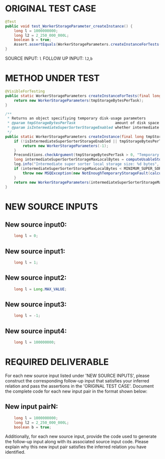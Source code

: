 # ORIGINAL TEST CASE
```java
@Test
public void test_WorkerStorageParameter_createInstance() {
    long l = 1000000000;
    long l2 = 2_250_000_000L;
    boolean b = true;
    Assert.assertEquals(WorkerStorageParameters.createInstanceForTests(l), WorkerStorageParameters.createInstance(l2, b));
}

```
SOURCE INPUT: `l`
FOLLOW UP INPUT: `l2`,`b`


# METHOD UNDER TEST
```java
@VisibleForTesting
public static WorkerStorageParameters createInstanceForTests(final long tmpStorageBytesPerTask) {
    return new WorkerStorageParameters(tmpStorageBytesPerTask);
}

/**
 * Returns an object specifiying temporary disk-usage parameters
 * @param tmpStorageBytesPerTask                  amount of disk space to be allocated per task for intermediate files.
 * @param isIntermediateSuperSorterStorageEnabled whether intermediate super sorter storage is enabled
 */
public static WorkerStorageParameters createInstance(final long tmpStorageBytesPerTask, final boolean isIntermediateSuperSorterStorageEnabled) {
    if (!isIntermediateSuperSorterStorageEnabled || tmpStorageBytesPerTask == -1) {
        return new WorkerStorageParameters(-1);
    }
    Preconditions.checkArgument(tmpStorageBytesPerTask > 0, "Temporary storage bytes passed: [%s] should be > 0", tmpStorageBytesPerTask);
    long intermediateSuperSorterStorageMaxLocalBytes = computeUsableStorage(tmpStorageBytesPerTask);
    log.info("Intermediate super sorter local storage size: %d bytes", intermediateSuperSorterStorageMaxLocalBytes);
    if (intermediateSuperSorterStorageMaxLocalBytes < MINIMUM_SUPER_SORTER_TMP_STORAGE_BYTES) {
        throw new MSQException(new NotEnoughTemporaryStorageFault(calculateSuggestedMinTemporaryStorage(), tmpStorageBytesPerTask));
    }
    return new WorkerStorageParameters(intermediateSuperSorterStorageMaxLocalBytes);
}

```


# NEW SOURCE INPUTS
## New source input0:
```java
    long l = 0;
```

## New source input1:
```java
    long l = 1;
```

## New source input2:
```java
    long l = Long.MAX_VALUE;
```

## New source input3:
```java
    long l = -1;
```

## New source input4:
```java
    long l = 100000000;
```



# REQUIRED DELIVERABLE
For each new source input listed under 'NEW SOURCE INPUTS', please construct the corresponding follow-up input that satisfies your inferred relation and pass the assertions in the 'ORIGINAL TEST CASE'. Document the complete code for each new input pair in the format shown below:
## New input pairN:
```java
    long l = 1000000000;
    long l2 = 2_250_000_000L;
    boolean b = true;
```

Additionally, for each new source input, provide the code used to generate the follow-up input along with its associated source input code. Please explain why this new input pair satisfies the inferred relation you have identified.